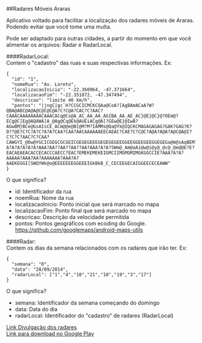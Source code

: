 ##Radares Móveis Araras

Aplicativo voltado para facilitar a localização dos radares móveis de Araras. Podendo evitar que você tome uma multa.

Pode ser adaptado para outras cidades, a partir do momento em que você alimentar os arquivos: Radar e RadarLocal.<br>

####RadarLocal:<br>
Contem o "cadastro" das ruas e suas respectivas informações. Ex:
```
{
  "id": "1",                                                
  "nomeRua": "Av. Loreto",                                  
  "localizacaoInicio": "-22.360964, -47.371664",            
  "localizacaoFim": "-22.351872, -47.347494",               
  "descricao": "limite 40 km/h",                            
  "pontos": "|jngC|gc`H?CCGCICMCKCQAa@CoA?[AgBAmACaA?W?QBA@ABC@A@A@C@C@C@A?C?C@A?CAC?C?AAC?CAAACAAAAAAAACAAACACq@Cs@A_AC_AA_AA_AG{BA_AA_AE_AC}@E}@C}@?OEm@?ECg@C]Eg@AQAWA]A_@Ag@Cq@Ek@AUEiACg@A[?GEw@E}@IwB?AGwBM}BCe@GsAIsCE_ACm@@e@B[@M?M?IAMMs@Qa@Yk@IQCKCMAGAGAGAG?GAK?GAG?K?O??@E?C?C?A?C?A?A?CAA?CAA?AACAAAAAAEECAEAC?CAE?C?C@C?A@A?A@A?A@C@A@I?C?C?C?AAC?C?CAA?CAWGYI_@Ow@YGCICGEGCGCGEICGEGEGEEEGEGEGEGEEGGEEGGEEGEEGGEGEGa@m@sAqBEM?A?A?A?A?A?A?AAA?AA??AA??AA??AA?AAA?A?A?SWm@_Am@aAi@w@i@y@_@c@_@e@@E?E?EACAEAEACACCECACCCAECC?EAC?EMEKEMEKEIGMCIIMGMGMIMGKGGCCIE?AAA?A?A?AAAAA?AAA?AA?AAAAAAA?AAA?A?AAEKEGGI[SWQYWk@o@EEEEEEEGGEEEIGkBkB_C_CECEEGECAIGGEECECEAWW"  
}
```
O que significa?<br>
* id: Identificador da rua<br>
* noemRua: Nome da rua<br>
* localizacaoInicio: Ponto inicial que será marcado no mapa<br>
* localizacaoFim: Ponto final que será marcado no mapa<br>
* descricao: Descrição da velocidade permitida<br>
* pontos: Pontos geográficos com ecoding do Google. https://github.com/googlemaps/android-maps-utils<br>

####Radar:<br>
Contem os dias da semana relacionados com os radares que irão ter. Ex:
```
{
  "semana": "0",
  "data": "28/09/2014",
  "radarLocal": ["1","4","10","21","18","19","3","17"]
}
```
O que significa?<br>
* semana: Identificador da semana começando do domingo<br>
* data: Data do dia<br>
* radarLocal: Identificador do "cadastro" de radares (RadarLocal)


[Link Divulgação dos radares](http://www.araras.sp.gov.br/e/?c=especial&i=12412)<br>
[Link para download no Google Play](https://play.google.com/store/apps/details?id=br.com.radaresmoveisararas)
